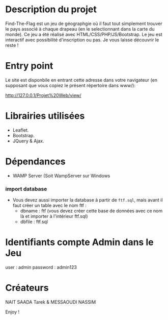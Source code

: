 # Description du projet

  Find-The-Flag est un jeu de géographgie où il faut tout simplement trouver le pays associé à chaque drapeau (en le selectionnant dans la carte du monde). Ce jeu a été réalisé avec HTML/CSS/PHP/JS/Bootstrap. Le jeu est interactif avec possibilité d'inscription ou pas. Je vous laisse découvrir le reste ! 

# Entry point

Le site est disponbile en entrant cette adresse dans votre navigateur (en supposant que vous copiez le présent répertoire dans www/):

http://127.0.0.1/Projet%20Web/view/
# Librairies utilisées

- Leaflet.
- Bootstrap.
- JQuery & Ajax.

# Dépendances
- WAMP Server (Soit WampServer sur Windows 

 ### import database
   - Vous devez aussi importer la database à partir de <code>ftf.sql</code>, mais avant il faut créer un table avec le nom ftf : 
      - dbname : ftf (vous devez créer cette base de données avec ce nom là et importer à l'intérieur ftf.sql)
      - dbfile : ftf.sql

# Identifiants compte Admin dans le Jeu 
   
   user : admin 
   password : admin123


# Créateurs 
NAIT SAADA Tarek & MESSAOUDI NASSIM 

Enjoy ! 
